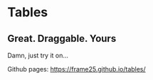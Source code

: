 # Tables
## Great. Draggable. Yours

Damn, just try it on...

Github pages: https://frame25.github.io/tables/
